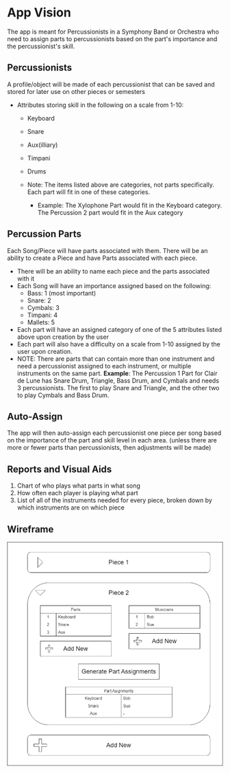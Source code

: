 # App Vision

The app is meant for Percussionists in a Symphony Band or Orchestra who need to assign parts to percussionists based on the part's importance and the percussionist's skill.

## Percussionists

A profile/object will be made of each percussionist that can be saved and stored for later use on other pieces or semesters
- Attributes storing skill in the following on a scale from 1-10:
  - Keyboard
  - Snare
  - Aux(illiary)
  - Timpani
  - Drums
 
  - Note: The items listed above are categories, not parts specifically. Each part will fit in one of these categories.
    - Example: The Xylophone Part would fit in the Keyboard category. The Percussion 2 part would fit in the Aux category

## Percussion Parts

Each Song/Piece will have parts associated with them. There will be an ability to create a Piece and have Parts associated with each piece. 
- There will be an ability to name each piece and the parts associated with it
- Each Song will have an importance assigned based on the following:
  - Bass: 1 (most important)
  - Snare: 2
  - Cymbals: 3
  - Timpani: 4
  - Mallets: 5
- Each part will have an assigned category of one of the 5 attributes listed above upon creation by the user
- Each part will also have a difficulty on a scale from 1-10 assigned by the user upon creation.
- NOTE: There are parts that can contain more than one instrument and need a percussionist assigned to each instrument, or multiple instruments on the same part.
  **Example**: The Percussion 1 Part for Clair de Lune has Snare Drum, Triangle, Bass Drum, and Cymbals and needs 3 percussionists. The first to play Snare and Triangle, and the other two to play Cymbals and Bass Drum.

## Auto-Assign

The app will then auto-assign each percussionist one piece per song based on the importance of the part and skill level in each area. (unless there are more or fewer parts than percussionists, then adjustments will be made)

## Reports and Visual Aids

1. Chart of who plays what parts in what song
2. How often each player is playing what part
3. List of all of the instruments needed for every piece, broken down by which instruments are on which piece 

## Wireframe

![Part Assigner Web App Wireframe](https://github.com/calquinton/part-assigner/blob/main/images/Part%20Assigner%20Web%20App%20Wireframe.png)
